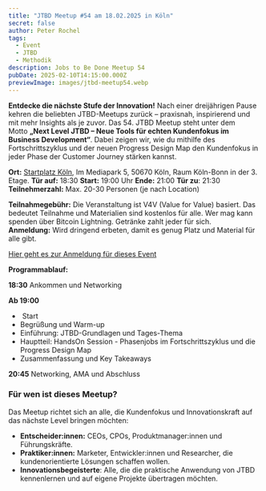 ```yaml
---
title: "JTBD Meetup #54 am 18.02.2025 in Köln"
secret: false
author: Peter Rochel
tags:
  - Event
  - JTBD
  - Methodik
description: Jobs to Be Done Meetup 54
pubDate: 2025-02-10T14:15:00.000Z
previewImage: images/jtbd-meetup54.webp
---
```

**Entdecke die nächste Stufe der Innovation!**
Nach einer dreijährigen Pause kehren die beliebten JTBD-Meetups zurück – praxisnah, inspirierend und mit mehr Insights als je zuvor. Das 54. JTBD Meetup steht unter dem Motto **„Next Level JTBD – Neue Tools für echten Kundenfokus im Business Development“**. Dabei zeigen wir, wie du mithilfe des Fortschrittszyklus und der neuen Progress Design Map den Kundenfokus in jeder Phase der Customer Journey stärken kannst.

**Ort:** [Startplatz Köln](https://www.startplatz.de/standorte/), Im Mediapark 5, 50670 Köln, Raum Köln-Bonn in der 3. Etage.
**Tür auf:** 18:30
**Start:** 19:00 Uhr
**Ende:** 21:00
**Tür zu**: 21:30
**Teilnehmerzahl:** Max. 20-30 Personen (je nach Location)

**Teilnahmegebühr:** Die Veranstaltung ist V4V (Value for Value) basiert. Das bedeutet Teilnahme und Materialien sind kostenlos für alle. Wer mag kann spenden über Bitcoin Lightning. Getränke zahlt jeder für sich.
**Anmeldung:** Wird dringend erbeten, damit es genug Platz und Material für alle gibt.

[Hier geht es zur Anmeldung für dieses Event](https://www.meetup.com/jobstobedone/events/305772110/?utm_medium=referral&utm_campaign=share-btn_savedevents_share_modal&utm_source=link)

**Programmablauf:**

**18:30** Ankommen und Networking

**Ab 19:00**

*  Start
* Begrüßung und Warm-up
* Einführung: JTBD-Grundlagen und Tages-Thema
* Hauptteil: HandsOn Session - Phasenjobs im Fortschrittszyklus und die Progress Design Map
* Zusammenfassung und Key Takeaways

**20:45** Networking, AMA und Abschluss

### Für wen ist dieses Meetup?

Das Meetup richtet sich an alle, die Kundenfokus und Innovationskraft auf das nächste Level bringen möchten:

* **Entscheider:innen:** CEOs, CPOs, Produktmanager:innen und Führungskräfte.
* **Praktiker:innen:** Marketer, Entwickler:innen und Researcher, die kundenorientierte Lösungen schaffen wollen.
* **Innovationsbegeisterte**: Alle, die die praktische Anwendung von JTBD kennenlernen und auf eigene Projekte übertragen möchten.
